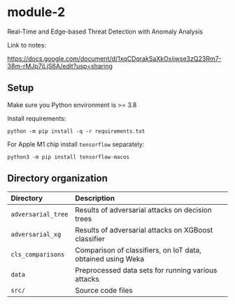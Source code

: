 # module-2

Real-Time and Edge-based Threat Detection with Anomaly Analysis

Link to notes:

<https://docs.google.com/document/d/1xqCDqrakSaXkOxijwse3zQ23Rm7-38m-rMJp7iLjS6A/edit?usp=sharing>

## Setup

Make sure you Python environment is >= 3.8

Install requirements:

```
python -m pip install -q -r requirements.txt
```

For Apple M1 chip install `tensorflow` separately:

```
python3 -m pip install tensorflow-macos
```

## Directory organization

| Directory          | Description                                                 |
|:-------------------|:------------------------------------------------------------|
| `adversarial_tree` | Results of adversarial attacks on decision trees            |
| `adversarial_xg`   | Results of adversarial attacks on XGBoost classifier        |
| `cls_comparisons`  | Comparison of classifiers, on IoT data, obtained using Weka |
| `data`             | Preprocessed data sets for running various attacks          |
| `src/`             | Source code files                                           |
